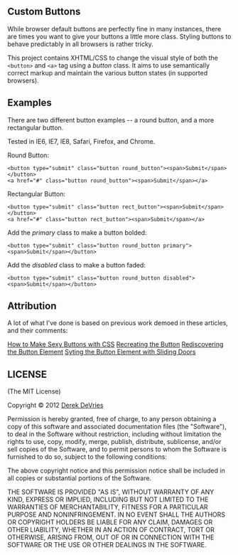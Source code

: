 ## Custom Buttons

While browser default buttons are perfectly fine in many instances, there are 
times you want to give your buttons a little more class. Styling buttons to 
behave predictably in all browsers is rather tricky. 

This project contains XHTML/CSS to change the visual style of both the 
`<button>` and `<a>` tag using a *button* class. It aims to use semantically 
correct markup and maintain the various button states (in supported browsers).


## Examples

There are two different button examples -- a round button, and a more 
rectangular button. 

Tested in IE6, IE7, IE8, Safari, Firefox, and Chrome. 

Round Button: 

```
<button type="submit" class="button round_button"><span>Submit</span></button>
<a href="#" class="button round_button"><span>Submit</span></a>
```

Rectangular Button:   
  
```
<button type="submit" class="button rect_button"><span>Submit</span></button> 
<a href="#" class="button rect_button"><span>Submit</span></a>
```  

Add the *primary* class to make a button bolded: 

```
<button type="submit" class="button round_button primary"><span>Submit</span></button>
```

Add the *disabled* class to make a button faded:

```
<button type="submit" class="button round_button disabled"><span>Submit</span></button>
```

## Attribution

A lot of what I've done is based on previous work demoed in these articles, and 
their comments: 

[How to Make Sexy Buttons with CSS](http://www.oscaralexander.com/tutorials/how-to-make-sexy-buttons-with-css.html)
[Recreating the Button](http://stopdesign.com/archive/2009/02/04/recreating-the-button.html)
[Rediscovering the Button Element](http://particletree.com/features/rediscovering-the-button-element/)
[Syting the Button Element with Sliding Doors](http://www.filamentgroup.com/lab/styling_the_button_element_with_sliding_doors/)


## LICENSE

(The MIT License)

Copyright © 2012 [Derek DeVries](https://github.com/devrieda/)

Permission is hereby granted, free of charge, to any person obtaining a
copy of this software and associated documentation files (the "Software"),
to deal in the Software without restriction, including without
limitation the rights to use, copy, modify, merge, publish, distribute,
sublicense, and/or sell copies of the Software, and to permit persons
to whom the Software is furnished to do so, subject to the following conditions:

The above copyright notice and this permission notice shall be included
in all copies or substantial portions of the Software.

THE SOFTWARE IS PROVIDED "AS IS", WITHOUT WARRANTY OF ANY KIND, EXPRESS
OR IMPLIED, INCLUDING BUT NOT LIMITED TO THE WARRANTIES OF MERCHANTABILITY,
FITNESS FOR A PARTICULAR PURPOSE AND NONINFRINGEMENT. IN NO EVENT SHALL
THE AUTHORS OR COPYRIGHT HOLDERS BE LIABLE FOR ANY CLAIM, DAMAGES OR
OTHER LIABILITY, WHETHER IN AN ACTION OF CONTRACT, TORT OR OTHERWISE,
ARISING FROM, OUT OF OR IN CONNECTION WITH THE SOFTWARE OR THE USE OR
OTHER DEALINGS IN THE SOFTWARE.
